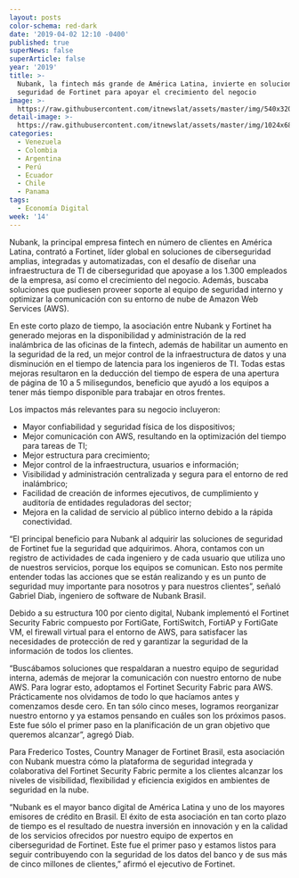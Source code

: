 ```yaml
---
layout: posts
color-schema: red-dark
date: '2019-04-02 12:10 -0400'
published: true
superNews: false
superArticle: false
year: '2019'
title: >-
  Nubank, la fintech más grande de América Latina, invierte en soluciones de
  seguridad de Fortinet para apoyar el crecimiento del negocio
image: >-
  https://raw.githubusercontent.com/itnewslat/assets/master/img/540x320/Nubank-p.jpg
detail-image: >-
  https://raw.githubusercontent.com/itnewslat/assets/master/img/1024x680/Nubank-g.jpg
categories:
  - Venezuela
  - Colombia
  - Argentina
  - Perú
  - Ecuador
  - Chile
  - Panama
tags:
  - Economía Digital
week: '14'
---
```

Nubank, la principal empresa fintech en número de clientes en América Latina, contrató a Fortinet, líder global en soluciones de ciberseguridad amplias, integradas y automatizadas, con el desafío de diseñar una infraestructura de TI de ciberseguridad que apoyase a los 1.300 empleados de la empresa, así como el crecimiento del negocio. Además, buscaba soluciones que pudiesen proveer soporte al equipo de seguridad interno y optimizar la comunicación con su entorno de nube de Amazon Web Services (AWS). 

En este corto plazo de tiempo, la asociación entre Nubank y Fortinet ha generado mejoras en la disponibilidad y administración de la red inalámbrica de las oficinas de la fintech, además de habilitar un aumento en la seguridad de la red, un mejor control de la infraestructura de datos y una disminución en el tiempo de latencia para los ingenieros de TI. Todas estas mejoras resultaron en la deducción del tiempo de espera de una apertura de página de 10 a 5 milisegundos, beneficio que ayudó a los equipos a tener más tiempo disponible para trabajar en otros frentes. 
 
Los impactos más relevantes para su negocio incluyeron: 
 
- Mayor confiabilidad y seguridad física de los dispositivos; 
- Mejor comunicación con AWS, resultando en la optimización del tiempo para tareas de TI;
- Mejor estructura para crecimiento;
- Mejor control de la infraestructura, usuarios e información;
- Visibilidad y administración centralizada y segura para el entorno de red inalámbrico;
- Facilidad de creación de informes ejecutivos, de cumplimiento y auditoría de entidades reguladoras del sector;
- Mejora en la calidad de servicio al público interno debido a la rápida conectividad.
 
“El principal beneficio para Nubank al adquirir las soluciones de seguridad de Fortinet fue la seguridad que adquirimos. Ahora, contamos con un registro de actividades de cada ingeniero y de cada usuario que utiliza uno de nuestros servicios, porque los equipos se comunican. Esto nos permite entender todas las acciones que se están realizando y es un punto de seguridad muy importante para nosotros y para nuestros clientes”, señaló Gabriel Diab, ingeniero de software de Nubank Brasil.   
 
Debido a su estructura 100 por ciento digital, Nubank implementó el Fortinet Security Fabric compuesto por FortiGate, FortiSwitch, FortiAP y FortiGate VM, el firewall virtual para el entorno de AWS, para satisfacer las necesidades de protección de red y garantizar la seguridad de la información de todos los clientes.
 
“Buscábamos soluciones que respaldaran a nuestro equipo de seguridad interna, además de mejorar la comunicación con nuestro entorno de nube AWS. Para lograr esto, adoptamos el Fortinet Security Fabric para AWS. Prácticamente nos olvidamos de todo lo que hacíamos antes y comenzamos desde cero. En tan sólo cinco meses, logramos reorganizar nuestro entorno y ya estamos pensando en cuáles son los próximos pasos. Este fue sólo el primer paso en la planificación de un gran objetivo que queremos alcanzar”, agregó Diab. 
 
Para Frederico Tostes, Country Manager de Fortinet Brasil, esta asociación con Nubank muestra cómo la plataforma de seguridad integrada y colaborativa del Fortinet Security Fabric permite a los clientes alcanzar los niveles de visibilidad, flexibilidad y eficiencia exigidos en ambientes de seguridad en la nube. 
 
“Nubank es el mayor banco digital de América Latina y uno de los mayores emisores de crédito en Brasil. El éxito de esta asociación en tan corto plazo de tiempo es el resultado de nuestra inversión en innovación y en la calidad de los servicios ofrecidos por nuestro equipo de expertos en ciberseguridad de Fortinet. Este fue el primer paso y estamos listos para seguir contribuyendo con la seguridad de los datos del banco y de sus más de cinco millones de clientes,” afirmó el ejecutivo de Fortinet. 